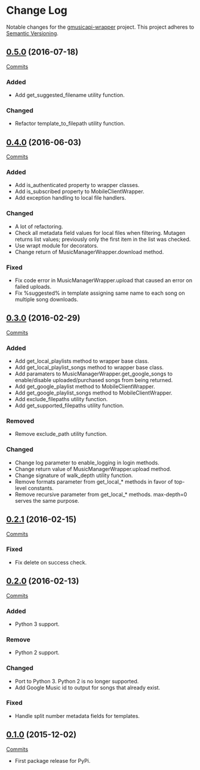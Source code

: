 # Change Log

Notable changes for the [gmusicapi-wrapper](https://github.com/thebigmunch/gmusicapi-wrapper) project. This project adheres to [Semantic Versioning](http://semver.org/).


## [0.5.0](https://github.com/thebigmunch/gmusicapi-wrapper/releases/tag/0.5.0) (2016-07-18)

[Commits](https://github.com/thebigmunch/gmusicapi-wrapper/compare/0.4.0...0.5.0)

### Added

* Add get_suggested_filename utility function.

### Changed

* Refactor template_to_filepath utility function.


## [0.4.0](https://github.com/thebigmunch/gmusicapi-wrapper/releases/tag/0.4.0) (2016-06-03)

[Commits](https://github.com/thebigmunch/gmusicapi-wrapper/compare/0.3.0...0.4.0)

### Added

* Add is_authenticated property to wrapper classes.
* Add is_subscribed property to MobileClientWrapper.
* Add exception handling to local file handlers.

### Changed

* A lot of refactoring.
* Check all metadata field values for local files when filtering. Mutagen returns list values; previously only the first item in the list was checked.
* Use wrapt module for decorators.
* Change return of MusicManagerWrapper.download method.

### Fixed

* Fix code error in MusicManagerWrapper.upload that caused an error on failed uploads.
* Fix %suggested% in template assigning same name to each song on multiple song downloads.


## [0.3.0](https://github.com/thebigmunch/gmusicapi-wrapper/releases/tag/0.3.0) (2016-02-29)

[Commits](https://github.com/thebigmunch/gmusicapi-wrapper/compare/0.2.1...0.3.0)

### Added

* Add get_local_playlists method to wrapper base class.
* Add get_local_playlist_songs method to wrapper base class.
* Add paramaters to MusicManagerWrapper.get_google_songs to enable/disable uploaded/purchased songs from being returned.
* Add get_google_playlist method to MobileClientWrapper.
* Add get_google_playlist_songs method to MobileClientWrapper.
* Add exclude_filepaths utility function.
* Add get_supported_filepaths utility function.

### Removed

* Remove exclude_path utility function.

### Changed

* Change log parameter to enable_logging in login methods.
* Change return value of MusicManagerWrapper.upload method.
* Change signature of walk_depth utility function.
* Remove formats parameter from get_local_* methods in favor of top-level constants.
* Remove recursive parameter from get_local_* methods. max-depth=0 serves the same purpose.


## [0.2.1](https://github.com/thebigmunch/gmusicapi-wrapper/releases/tag/0.2.1) (2016-02-15)

[Commits](https://github.com/thebigmunch/gmusicapi-wrapper/compare/0.2.0...0.2.1)

### Fixed

* Fix delete on success check.


## [0.2.0](https://github.com/thebigmunch/gmusicapi-wrapper/releases/tag/0.2.0) (2016-02-13)

[Commits](https://github.com/thebigmunch/gmusicapi-wrapper/compare/0.1.0...0.2.0)

### Added

* Python 3 support.

### Remove

* Python 2 support.

### Changed

* Port to Python 3. Python 2 is no longer supported.
* Add Google Music id to output for songs that already exist.

### Fixed

* Handle split number metadata fields for templates.


## [0.1.0](https://github.com/thebigmunch/gmusicapi-wrapper/releases/tag/0.1.0) (2015-12-02)

[Commits](https://github.com/thebigmunch/gmusicapi-wrapper/compare/ea58bb5fc797f358755d1f8280ea15a387c19fd2...0.1.0)

* First package release for PyPi.
